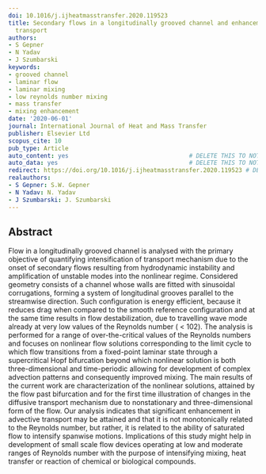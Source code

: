 ```yaml
---
doi: 10.1016/j.ijheatmasstransfer.2020.119523
title: Secondary flows in a longitudinally grooved channel and enhancement of diffusive
  transport
authors:
- S Gepner
- N Yadav
- J Szumbarski
keywords:
- grooved channel
- laminar flow
- laminar mixing
- low reynolds number mixing
- mass transfer
- mixing enhancement
date: '2020-06-01'
journal: International Journal of Heat and Mass Transfer
publisher: Elsevier Ltd
scopus_cite: 10
pub_type: Article
auto_content: yes                                  # DELETE THIS TO NOT AUTO GENERATE CONTENT
auto_data: yes                                     # DELETE THIS TO NOT AUTO GENERATE METADATA
redirect: https://doi.org/10.1016/j.ijheatmasstransfer.2020.119523 # DELETE THIS TO NOT REDIRECT
realauthors:
- S Gepner: S.W. Gepner
- N Yadav: N. Yadav
- J Szumbarski: J. Szumbarski
---
```



## Abstract
Flow in a longitudinally grooved channel is analysed with the primary objective of quantifying intensification of transport mechanism due to the onset of secondary flows resulting from hydrodynamic instability and amplification of unstable modes into the nonlinear regime. Considered geometry consists of a channel whose walls are fitted with sinusoidal corrugations, forming a system of longitudinal grooves parallel to the streamwise direction. Such configuration is energy efficient, because it reduces drag when compared to the smooth reference configuration and at the same time results in flow destabilization, due to travelling wave mode already at very low values of the Reynolds number ( < 102). The analysis is performed for a range of over-the-critical values of the Reynolds numbers and focuses on nonlinear flow solutions corresponding to the limit cycle to which flow transitions from a fixed-point laminar state through a supercritical Hopf bifurcation beyond which nonlinear solution is both three-dimensional and time-periodic allowing for development of complex advection patterns and consequently improved mixing. The main results of the current work are characterization of the nonlinear solutions, attained by the flow past bifurcation and for the first time illustration of changes in the diffusive transport mechanism due to nonstationary and three-dimensional form of the flow. Our analysis indicates that significant enhancement in advective transport may be attained and that it is not monotonically related to the Reynolds number, but rather, it is related to the ability of saturated flow to intensify spanwise motions. Implications of this study might help in development of small scale flow devices operating at low and moderate ranges of Reynolds number with the purpose of intensifying mixing, heat transfer or reaction of chemical or biological compounds.
